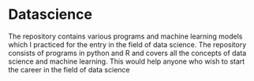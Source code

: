 # Datascience

The repository contains various programs and machine learning models which I practiced for the entry in the field  of data science. The repository consists of programs in python and R and covers all the concepts of data science and machine learning. This would help anyone who wish to start the career in the field of data science
